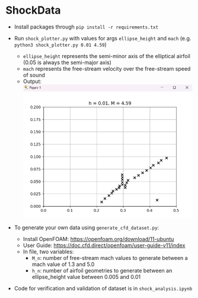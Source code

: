 # ShockData

- Install packages through `pip install -r requirements.txt`

- Run `shock_plotter.py` with values for args `ellipse_height` and `mach` (e.g. `python3 shock_plotter.py 0.01 4.59`)
  - `ellipse_height` represents the semi-minor axis of the elliptical airfoil (0.05 is always the semi-major axis)
  - `mach` represents the free-stream velocity over the free-stream speed of sound
  - Output: ![shock plot](static/image.png)

- To generate your own data using `generate_cfd_dataset.py`:
  - Install OpenFOAM: <https://openfoam.org/download/11-ubuntu>
  - User Guide: <https://doc.cfd.direct/openfoam/user-guide-v11/index>
  - In file, two variables:
    - `M_n`: number of free-stream mach values to generate between a mach value of 1.3 and 5.0
    - `h_n`: number of airfoil geometries to generate between an ellipse_height value between 0.005 and 0.01

- Code for verification and validation of dataset is in `shock_analysis.ipynb`
